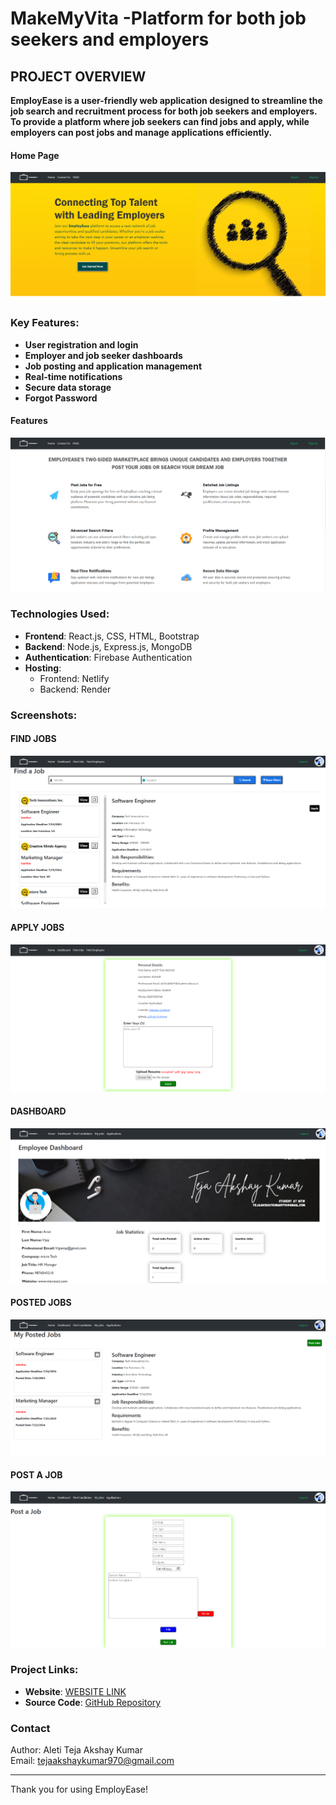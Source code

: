 # MakeMyVita -Platform for both job seekers and employers

## PROJECT OVERVIEW
**EmployEase is a user-friendly web application designed to streamline the job search and recruitment process for both job seekers and employers.**
**To provide a platform where job seekers can find jobs and apply, while employers can post jobs and manage applications efficiently.**
#### Home Page
![Home Page](Frontend/src/images/Screenshot%20(805).png)

### Key Features:
- **User registration and login**
- **Employer and job seeker dashboards**
- **Job posting and application management**
- **Real-time notifications**
- **Secure data storage**
- **Forgot Password**
#### Features
![Home Page](Frontend/src/images/Screenshot%20(806).png)

### Technologies Used:
- **Frontend**: React.js, CSS, HTML, Bootstrap
- **Backend**: Node.js, Express.js, MongoDB
- **Authentication**: Firebase Authentication
- **Hosting**: 
  - Frontend: Netlify
  - Backend: Render

 ### Screenshots:
#### FIND JOBS
![findjobs Page](Frontend/src/images/Screenshot%20(810).png)
#### APPLY JOBS
![applyjobs Page](Frontend/src/images/Screenshot%20(811).png)
#### DASHBOARD
![dashboard Page](Frontend/src/images/Screenshot%20(817).png)
#### POSTED JOBS
![postedjobs Page](Frontend/src/images/Screenshot%20(819).png)
#### POST A JOB
![postajob Page](Frontend/src/images/Screenshot%20(820).png)


### Project Links:
- **Website**: [WEBSITE LINK](https://employease.netlify.app)
- **Source Code**: [GitHub Repository](https://github.com/Tejaakshaykumar/EmployEase)

### Contact
Author: Aleti Teja Akshay Kumar  
Email: [tejaakshaykumar970@gmail.com](mailto:tejaakshaykumar970@gmail.com)

---

Thank you for using EmployEase!
